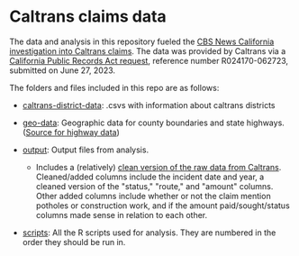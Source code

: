 # Caltrans claims data

The data and analysis in this repository fueled the [CBS News California investigation into Caltrans claims](https://www.cbsnews.com/sacramento/news/caltrans-pothole-damage-claims-california-freeways/). The data was provided by Caltrans via a [California Public Records Act request](https://caltrans.mycusthelp.com/WEBAPP/_rs/(S(iwyjsjbh004wehkcj1llwbs3))/supporthome.aspx), reference number R024170-062723, submitted on June 27, 2023. 

The folders and files included in this repo are as follows:

- [caltrans-district-data](https://github.com/cbs-news-data/caltrans-claims-data/tree/main/caltrans-district-data): .csvs with information about caltrans districts

- [geo-data](https://github.com/cbs-news-data/caltrans-claims-data/tree/main/geo-data): Geographic data for county boundaries and state highways. ([Source for highway data](https://gis.data.ca.gov/datasets/77f2d7ba94e040a78bfbe36feb6279da_0/explore?location=36.988057%2C-119.281578%2C6.08))

- [output](https://github.com/cbs-news-data/caltrans-claims-data/tree/main/output): Output files from analysis. 

  - Includes a (relatively) [clean version of the raw data from Caltrans](https://github.com/cbs-news-data/caltrans-claims-data/blob/main/output/caltrans_data_clean.csv). Cleaned/added columns include the incident date and year, a cleaned version of the "status," "route," and "amount" columns. Other added columns include whether or not the claim mention potholes or construction work, and if the amount paid/sought/status columns made sense in relation to each other.

- [scripts](https://github.com/cbs-news-data/caltrans-claims-data/tree/main/scripts): All the R scripts used for analysis. They are numbered in the order they should be run in. 